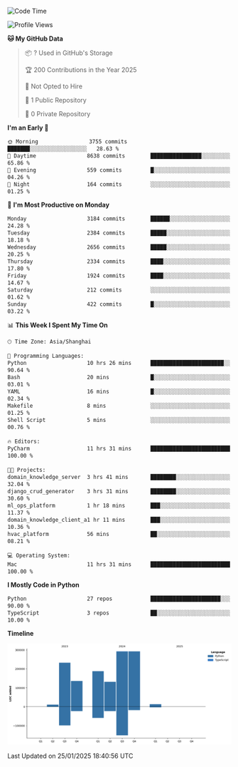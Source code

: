 <!--START_SECTION:waka-->
![Code Time](http://img.shields.io/badge/Code%20Time-81%20hrs%2046%20mins-blue)

![Profile Views](http://img.shields.io/badge/Profile%20Views-0-blue)

**🐱 My GitHub Data** 

> 📦 ? Used in GitHub's Storage 
 > 
> 🏆 200 Contributions in the Year 2025
 > 
> 🚫 Not Opted to Hire
 > 
> 📜 1 Public Repository 
 > 
> 🔑 0 Private Repository 
 > 
**I'm an Early 🐤** 

```text
🌞 Morning                3755 commits        ███████░░░░░░░░░░░░░░░░░░   28.63 % 
🌆 Daytime                8638 commits        ████████████████░░░░░░░░░   65.86 % 
🌃 Evening                559 commits         █░░░░░░░░░░░░░░░░░░░░░░░░   04.26 % 
🌙 Night                  164 commits         ░░░░░░░░░░░░░░░░░░░░░░░░░   01.25 % 
```
📅 **I'm Most Productive on Monday** 

```text
Monday                   3184 commits        ██████░░░░░░░░░░░░░░░░░░░   24.28 % 
Tuesday                  2384 commits        █████░░░░░░░░░░░░░░░░░░░░   18.18 % 
Wednesday                2656 commits        █████░░░░░░░░░░░░░░░░░░░░   20.25 % 
Thursday                 2334 commits        ████░░░░░░░░░░░░░░░░░░░░░   17.80 % 
Friday                   1924 commits        ████░░░░░░░░░░░░░░░░░░░░░   14.67 % 
Saturday                 212 commits         ░░░░░░░░░░░░░░░░░░░░░░░░░   01.62 % 
Sunday                   422 commits         █░░░░░░░░░░░░░░░░░░░░░░░░   03.22 % 
```


📊 **This Week I Spent My Time On** 

```text
🕑︎ Time Zone: Asia/Shanghai

💬 Programming Languages: 
Python                   10 hrs 26 mins      ███████████████████████░░   90.64 % 
Bash                     20 mins             █░░░░░░░░░░░░░░░░░░░░░░░░   03.01 % 
YAML                     16 mins             █░░░░░░░░░░░░░░░░░░░░░░░░   02.34 % 
Makefile                 8 mins              ░░░░░░░░░░░░░░░░░░░░░░░░░   01.25 % 
Shell Script             5 mins              ░░░░░░░░░░░░░░░░░░░░░░░░░   00.76 % 

🔥 Editors: 
PyCharm                  11 hrs 31 mins      █████████████████████████   100.00 % 

🐱‍💻 Projects: 
domain_knowledge_server  3 hrs 41 mins       ████████░░░░░░░░░░░░░░░░░   32.04 % 
django_crud_generator    3 hrs 31 mins       ████████░░░░░░░░░░░░░░░░░   30.60 % 
ml_ops_platform          1 hr 18 mins        ███░░░░░░░░░░░░░░░░░░░░░░   11.37 % 
domain_knowledge_client_a1 hr 11 mins        ███░░░░░░░░░░░░░░░░░░░░░░   10.36 % 
hvac_platform            56 mins             ██░░░░░░░░░░░░░░░░░░░░░░░   08.21 % 

💻 Operating System: 
Mac                      11 hrs 31 mins      █████████████████████████   100.00 % 
```

**I Mostly Code in Python** 

```text
Python                   27 repos            ██████████████████████░░░   90.00 % 
TypeScript               3 repos             ██░░░░░░░░░░░░░░░░░░░░░░░   10.00 % 
```



**Timeline**

![Lines of Code chart](https://raw.githubusercontent.com/jixingyou/jixingyou/main/assets/bar_graph.png)


 Last Updated on 25/01/2025 18:40:56 UTC
<!--END_SECTION:waka-->